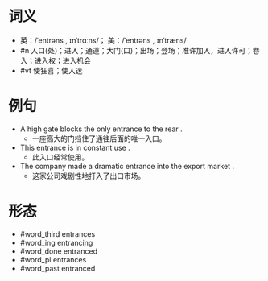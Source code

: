 # 词义
- 英：/ˈentrəns , ɪnˈtrɑːns/； 美：/ˈentrəns , ɪnˈtræns/
- #n 入口(处)；进入；通道；大门(口)；出场；登场；准许加入，进入许可；卷入；进入权；进入机会
- #vt 使狂喜；使入迷
# 例句
- A high gate blocks the only entrance to the rear .
	- 一座高大的门挡住了通往后面的唯一入口。
- This entrance is in constant use .
	- 此入口经常使用。
- The company made a dramatic entrance into the export market .
	- 这家公司戏剧性地打入了出口市场。
# 形态
- #word_third entrances
- #word_ing entrancing
- #word_done entranced
- #word_pl entrances
- #word_past entranced
